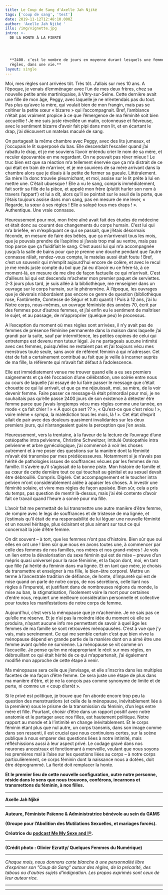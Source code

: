 ```yaml
---
title: Le Coup de Sang d'Axelle Jah Njiké
tags: ['coup de sang', 'test']
date: 2019-11-12T12:48:10.000Z
author: 'Axelle Jah Njiké '
illu: /img/vignette.jpg
intro: >-
  DE LA HONTE À LA FIERTÉ




  **2400. c’est le nombre de jours en moyenne durant lesquels une femme aura ses
  règles, dans une vie.**
layout: single
---
```

Moi, mes règles sont arrivées tôt. Très tôt. J’allais sur mes 10 ans. A l’époque, je venais d’emménager avec l’un de mes deux frères, chez sa nouvelle petite amie martiniquaise, à Vitry-sur-Seine. Cette dernière avait une fille de mon âge, Peggy, avec laquelle je ne m’entendais pas du tout. Pas plus qu’avec la mère, qui voulait bien de mon frangin, mais pas se coltiner la petite sœur « bizarre » qui l’accompagnait. Bref, l’ambiance n’était pas vraiment propice à ce que l’émergence de ma féminité soit bien accueillie ! Je me suis juste réveillée un matin, cotonneuse et fiévreuse, avec le sentiment bizarre d’avoir fait pipi dans mon lit, et en écartant le drap, j’ai découvert un matelas maculé de sang. 

On partageait la même chambre avec Peggy, avec des lits jumeaux, et j’occupais le lit superposé du bas. Elle descendait l’escalier quand j’ai rabattu le drap, et je me souviens l’avoir entendu crier le nom de sa mère, et reculer épouvantée en me regardant. On ne pouvait pas rêver mieux ! Le truc bien est que sa réaction m’a tellement énervée que ça m’a distrait de ce qui était en train de m’arriver, et je me souviens de sa mère arrivant dans la chambre alors que je disais à la petite de fermer sa gueule. Littéralement. Sa mère l’a donc trouvée pleurnichant, et moi, assise sur le lit prête à lui en mettre une. C’était ubuesque ! Elle a vu le sang, compris immédiatement, fait sortir sa fille de la pièce, et appelé mon frère (plutôt hurler son nom à travers l’appart’) et lui a dit, alors qu’il se pointait sur le seuil de la porte, que j’étais toujours assise dans mon sang, pas en mesure de me lever, « Regarde, ta sœur à ses règles ! Elle a salopé tous mes draps ! ». Authentique. Une vraie connasse. 

Heureusement pour moi, mon frère aîné avait fait des études de médecine et était donc au courant des changements du corps humain. C’est lui qui m’a briefée, en m’expliquant ce qui se passait, que j’étais désormais féconde, en mesure de faire des bébés, que ça m’arriverait tous les mois, que je pouvais prendre de l’aspirine si j’avais trop mal au ventre, mais pas trop parce que ça fluidifiait le sang. C’est aussi lui qui m’a accompagnée jusqu’à la salle de bains pour que je prenne une douche pendant que l’autre connasse râlait, rendez-vous compte, le matelas aussi était foutu ! Bref, c’est un souvenir qui m’emplit aujourd’hui encore de colère, et avec le recul je me rends juste compte du bol que j’ai eu d’avoir eu ce frère-là, à ce moment-là, en mesure de me dire de façon factuelle ce qui m’arrivait. C’est d’ailleurs lui qui est descendu m’acheter mon premier paquet de serviettes. 2-3 jours plus tard, je suis allée à la bibliothèque, me renseigner dans un ouvrage sur le corps humain, sur le phénomène. À l’époque, les ouvrages que je dévorais n’abordaient pas encore ce genre de question (bibliothèque rose, Fantômette, Comtesse de Ségur et tutti quanti) ! Puis à 12 ans, j’ai lu Notre corps, nous-mêmes, un ouvrage féministe des années 70, écrit par des femmes pour d’autres femmes, et j’ai enfin eu le sentiment de maîtriser le sujet, et au passage, de m’approprier (quelque peu) le processus.

A l’exception du moment où mes règles sont arrivées, il n’y avait pas de femmes de présence féminine permanente dans la maison dans laquelle j’ai grandi par la suite, sauf par intermittence, les petites copines de celui qui entretemps est devenu mon tuteur légal. Je ne partageais aucune intimité avec ces femmes, puisqu’elles ne restaient pas et j’ai toujours vécu mes menstrues toute seule, sans avoir de référent féminin à qui m’adresser. Cet état de fait a certainement contribué au fait que je veille à incarner auprès de ma fille, la référente qui m’avait fait défaut à l’adolescence. 

Elle est immédiatement venue me trouver quand elle a eu ses premiers saignements et ça été l’occasion d’une célébration, une soirée entre nous au cours de laquelle j’ai essayé de lui faire passer le message que c’était chouette ce qui lui arrivait, et que ça me réjouissait, moi, sa mère, de la voir devenir femme. Faire passer ce message-là était primordial pour moi, je ne souhaitais pas qu’elle passe 2400 jours de son existence à détester être femme parce que j’avais longtemps vécu mes règles comme une tannée, en mode « ça fait chier ! » « À quoi ça sert ?? », « Qu’est-ce que c’est relou ! », voire même « sympa, la malédiction tous les mois, là ! ». Cet état d’esprit allait de pair avec des douleurs quasiment invalidantes sur les deux premiers jours, qui n’arrangeaient guère la perception que j’en avais. 

Heureusement, vers la trentaine, à la faveur de la lecture de l’ouvrage d’une ostéopathe intra pelvienne, Christine Schweitzer, intitulé Ostéopathie intra pelvienne et arbre gynécologique, j’ai commencé à voir les choses autrement et à me poser des questions sur la manière dont la féminité m’avait été transmise par mes prédécesseures. Notamment si je n’avais pas hérité de pathologies issues de souffrances vécues par les femmes de ma famille. Il s’avère qu’il s’agissait de la bonne piste. Mon histoire de famille et au cœur de cette dernière tout ce qui touchait au génital et au sexuel devait être débrouillé. Compris. Digéré. Cet accompagnement et le toucher intra pelvien m’ont considérablement aidée à apaiser les choses. A investir une féminité solaire, et vivre mes règles de façon apaisée. Bien sûr, cela a pris du temps, pas question de mentir là-dessus, mais j’ai été contente d’avoir fait ce travail quand l’heure a sonné pour ma fille. 

L’avoir fait me permettait de lui transmettre une autre manière d’être femme, de rompre avec le legs de souffrances et de tristesse de ma lignée, et j’estimais qu’il était de ma responsabilité de lui léguer une nouvelle féminité et un nouvel héritage, plus éclairant et plus aimant sur tout ce qui concernait la joie d’être femme. 

On dit souvent – à tort, que les femmes n’ont pas d’histoire. Bien sûr que oui elles en ont une ! bien sûr que nous en avons toutes une, à commencer par celle des femmes de nos familles, nos mères et nos grand-mères ! Je vois un lien entre la dévalorisation du sexe féminin qui est de mise – preuve d’un mépris quasi universel pour la race féminine, et la façon dont, moi, en tant que fille j’ai hérité du féminin dans ma lignée. Et en tant que mère, je choisis de transmettre et enseigner à ma fille, le bien-être corporel. Mettre un terme à l’ancestrale tradition de défiance, de honte, d’impureté qui est de mise quand on parle de notre corps, de nos sécrétions, celle liant nos règles à l’impureté, et justifiant dans de nombreuses régions du monde, la mise au ban, la stigmatisation, l’isolement voire la mort pour certaines d’entre nous, requiert une meilleure considération personnelle et collective pour toutes les manifestations de notre corps de femme. 

Aujourd’hui, c’est vers la ménopause que je m’achemine. Je ne sais pas ce qu’elle me réserve.  Et je n’ai pas la moindre idée du moment où elle se produira, n’ayant aucune info me permettant de savoir à quel âge les femmes de ma famille se sont retrouvées ménopausées.  C’est à vue que j’y vais, mais sereinement. Ce qui me semble certain c’est que bien vivre la ménopause dépend en grande partie de la manière dont on a aimé être une femme avant qu’elle ne survienne. La ménopause se vit comme on l’accueille. Je pense qu’en me réappropriant le récit sur mes règles, en débrouillant ce qui était hérité de ce qui m’appartenait, j’ai également modifié mon approche de cette étape à venir. 

Ma ménopause sera celle que j’envisage, et elle s’inscrira dans les multiples facettes de ma façon d’être femme. Ce sera juste une étape de plus dans ma manière d’être, et je ne la conçois pas comme synonyme de limite et de perte, ni comme un « coup d’arrêt ». 

Si le privé est politique, je trouve que l’on aborde encore trop peu la question des menstruations (et celle de la ménopause, inévitablement liée à la première) sous le prisme de la transmission du féminin, d’un legs entre mère et fille. Pourtant, choisir d’être dans un rapport positif avec notre anatomie et le partager avec nos filles, est hautement politique. Notre rapport au monde et à l’intimité en change inévitablement. Et le corps féminin étant plus que nul autre, un corps transmis, dans son image comme dans son ressenti, il est crucial que nous continuions certes, sur la scène publique à nous emparer des questions liées à notre intimité, mais réfléchissions aussi à leur aspect privé. Le codage gravé dans nos neurones ancestraux et fonctionnant à merveille, voulant que nous soyons les premières mal à l’aise sur les questions liées au corps – à notre corps particulièrement, ce corps féminin dont la naissance nous a dotées, doit être déprogrammé. La fierté doit remplacer la honte.

**Et le premier lieu de cette nouvelle configuration, outre notre personne, réside dans le sens que nous trouvons, conférons, incarnons et transmettons du féminin, à nos filles.** 

- - -

**Axelle Jah Njiké**

- - -

**Auteure, Féministe Païenne & Administratrice bénévole au sein du GAMS** 

**(Groupe pour l’Abolition des Mutilations Sexuelles, et mariages forcés).** 

**Créatrice du** [**podcast Me My Sexe and I®**](http://memysexeandi.fr)**.**  

- - -

**(Crédit photo : Olivier Ezratty/ Quelques Femmes du Numérique)**

****

_Chaque mois, nous donnons carte blanche à une personnalité libre d’exprimer son "Coup de Sang" autour des règles, de la précarité, des tabous ou d'autres sujets d'indignation. Les propos exprimés sont ceux de leur auteur·rice._

- - -

- - -

